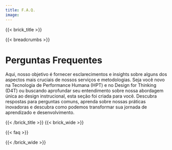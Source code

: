 ```yaml
---
title: F.A.Q.
image:
--- 
```

{{< brick_title >}}

{{< breadcrumbs >}}

# Perguntas Frequentes

Aqui, nosso objetivo é fornecer esclarecimentos e insights sobre alguns dos aspectos mais cruciais de nossos serviços e metodologias. Seja você novo na Tecnologia de Performance Humana (HPT) e no Design for Thinking (D4T) ou buscando aprofundar seu entendimento sobre nossa abordagem única ao design instrucional, esta seção foi criada para você. Descubra respostas para perguntas comuns, aprenda sobre nossas práticas inovadoras e descubra como podemos transformar sua jornada de aprendizado e desenvolvimento.

{{< /brick_title >}}
{{< brick_wide >}}

{{< faq >}}

{{< /brick_wide >}}
